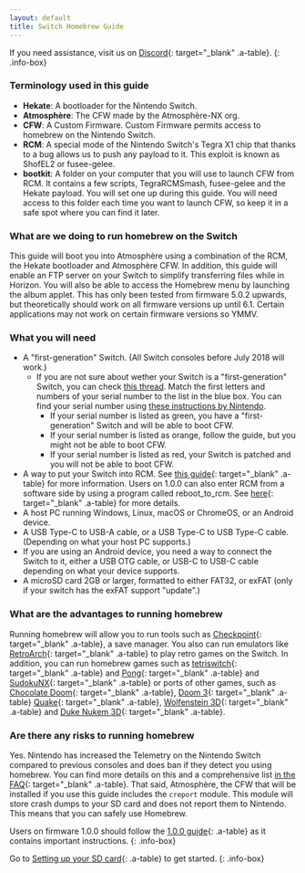 ```yaml
---
layout: default
title: Switch Homebrew Guide
---
```


If you need assistance, visit us on [Discord](https://discord.gg/C29hYvh){: target="_blank" .a-table}.
{: .info-box}


### Terminology used in this guide

- **Hekate**: A bootloader for the Nintendo Switch.
- **Atmosphère**: The CFW made by the Atmosphère-NX org.
- **CFW**: A Custom Firmware. Custom Firmware permits access to homebrew on the Nintendo Switch.
- **RCM**: A special mode of the Nintendo Switch's Tegra X1 chip that thanks to a bug allows us to push any payload to it. This exploit is known as ShofEL2 or fusee-gelee.
- **bootkit**: A folder on your computer that you will use to launch CFW from RCM. It contains a few scripts, TegraRCMSmash, fusee-gelee and the Hekate payload. You will set one up during this guide. You will need access to this folder each time you want to launch CFW, so keep it in a safe spot where you can find it later.

### What are we doing to run homebrew on the Switch

This guide will boot you into Atmosphère using a combination of the RCM, the Hekate bootloader and Atmosphère CFW. In addition, this guide will enable an FTP server on your Switch to simplify transferring files while in Horizon. You will also be able to access the Homebrew menu by launching the album applet. This has only been tested from firmware 5.0.2 upwards, but theoretically should work on all firmware versions up until 6.1. Certain applications may not work on certain firmware versions so YMMV.

### What you will need

- A "first-generation" Switch. (All Switch consoles before July 2018 will work.) 
    - If you are not sure about wether your Switch is a "first-generation" Switch, you can check [this thread](https://gbatemp.net/threads/switch-informations-by-serial-number.481215/). Match the first letters and numbers of your serial number to the list in the blue box. You can find your serial number using [these instructions by Nintendo](https://www.nintendo.com.au/how-to-find-the-serial-number-of-your-console). 
        - If your serial number is listed as green, you have a "first-generation" Switch and will be able to boot CFW. 
        - If your serial number is listed as orange, follow the guide, but you might not be able to boot CFW. 
        - If your serial number is listed as red, your Switch is patched and you will not be able to boot CFW.
- A way to put your Switch into RCM. See [this guide](https://xghostboyx.github.io/RCM-Guide){: target="_blank" .a-table} for more information. Users on 1.0.0 can also enter RCM from a software side by using a program called reboot_to_rcm. See [here](1-0-0.html){: target="_blank" .a-table} for more details.
- A host PC running Windows, Linux, macOS or ChromeOS, or an Android device.
- A USB Type-C to USB-A cable, or a USB Type-C to USB Type-C cable. (Depending on what your host PC supports.)
- If you are using an Android device, you need a way to connect the Switch to it, either a USB OTG cable, or USB-C to USB-C cable depending on what your device supports.
- A microSD card 2GB or larger, formatted to either FAT32, or exFAT (only if your switch has the exFAT support "update".)

### What are the advantages to running homebrew

Running homebrew will allow you to run tools such as [Checkpoint](https://github.com/BernardoGiordano/Checkpoint){: target="_blank" .a-table}, a save manager.
You also can run emulators like [RetroArch](https://www.retroarch.com/?page=platforms){: target="_blank" .a-table} to play retro games on the Switch.
In addition, you can run homebrew games such as [tetriswitch](https://gbatemp.net/threads/tetriswitch-a-tetris-clone-for-the-switch.498481){: target="_blank" .a-table} and [Pong](https://github.com/I-EAT-CHEEZE-YO/switch_sdl_pong){: target="_blank" .a-table} and [SudokuNX](https://github.com/ZetaDesigns/SudokuNX){: target="_blank" .a-table} or ports of other games, such as [Chocolate Doom](https://gbatemp.net/threads/chocolate-doom-ported-to-the-nintendo-switch.506909/){: target="_blank" .a-table}, [Doom 3](https://github.com/fgsfdsfgs/dhewm3){: target="_blank" .a-table} [Quake](https://github.com/fgsfdsfgs/nxquake){: target="_blank" .a-table}, [Wolfenstein 3D](https://gbatemp.net/threads/wolfenstein-3d-port.508755/){: target="_blank" .a-table} and [Duke Nukem 3D](https://gbatemp.net/threads/duke-nukem-3d.502386/){: target="_blank" .a-table}.

### Are there any risks to running homebrew

Yes. Nintendo has increased the Telemetry on the Nintendo Switch compared to previous consoles and does ban if they detect you using homebrew. You can find more details on this and a comprehensive list [in the FAQ](faq.html#ban){: target="_blank" .a-table}. That said, Atmosphère, the CFW that will be installed if you use this guide includes the `creport` module. This module will store crash dumps to your SD card and does not report them to Nintendo. This means that you can safely use Homebrew.

Users on firmware 1.0.0 should follow the [1.0.0 guide](1-0-0.html){: .a-table} as it contains important instructions.
{: .info-box}

Go to [Setting up your SD card](sdcard.html){: .a-table} to get started.
{: .info-box}
